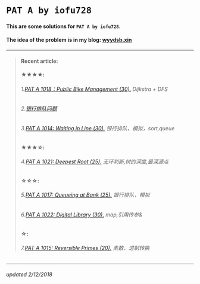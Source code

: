 # `PAT A by iofu728 `

#### This are some solutions for `PAT A by iofu728`.

#### The idea of the problem is in my blog: [wyydsb.xin][1]
-----
>#### Recent article:
>#### ★★★★:
>###### 1.[PAT A 1018：Public Bike Management (30).][2] Dijkstra + DFS
>###### 2.[银行排队问题][3]
>###### 3.[PAT A 1014: Waiting in Line (30).][5] 银行排队，模拟，sort,queue
>#### ★★★☆:
>###### 4.[PAT A 1021: Deepest Root (25).][8] 无环判断,树的深度,最深源点
>#### ☆☆☆:
>###### 5.[PAT A 1017: Queueing at Bank (25).][4] 银行排队，模拟
>###### 6.[PAT A 1022: Digital Library (30).][7] map,引用传参&
>#### ☆:
>###### 7.[PAT A 1015: Reversible Primes (20).][6] 素数，进制转换
-----
###### updated 2/12/2018



				
[1]:http://wyydsb.xin     "乌云压顶是吧"
[2]: http://wyydsb.xin/2018/02/11/1018/  "PAT A 1018: Public Bike Management (30)"
[3]: http://wyydsb.xin/2018/02/10/slfx/  "银行排队问题分析"
[4]: http://wyydsb.xin/2018/02/10/1017/  "PAT A 1017: Queueing at Bank (25)"
[5]: http://wyydsb.xin/2018/02/10/1014/  "PAT A 1014: Waiting in Line (30)"
[6]: http://wyydsb.xin/2018/02/10/1015/  "PAT A 1015:  Reversible Primes (20)"
[7]:http://wyydsb.xin/2018/02/09/1022/  "PAT A 1022: Digital Library (30)"
[8]: http://wyydsb.xin/2018/02/12/1021/  "PAT A 1021: Deepest Root (25)"
